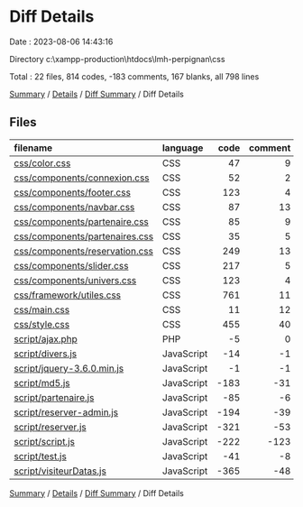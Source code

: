 # Diff Details

Date : 2023-08-06 14:43:16

Directory c:\\xampp-production\\htdocs\\lmh-perpignan\\css

Total : 22 files,  814 codes, -183 comments, 167 blanks, all 798 lines

[Summary](results.md) / [Details](details.md) / [Diff Summary](diff.md) / Diff Details

## Files
| filename | language | code | comment | blank | total |
| :--- | :--- | ---: | ---: | ---: | ---: |
| [css/color.css](/css/color.css) | CSS | 47 | 9 | 13 | 69 |
| [css/components/connexion.css](/css/components/connexion.css) | CSS | 52 | 2 | 17 | 71 |
| [css/components/footer.css](/css/components/footer.css) | CSS | 123 | 4 | 37 | 164 |
| [css/components/navbar.css](/css/components/navbar.css) | CSS | 87 | 13 | 35 | 135 |
| [css/components/partenaire.css](/css/components/partenaire.css) | CSS | 85 | 9 | 18 | 112 |
| [css/components/partenaires.css](/css/components/partenaires.css) | CSS | 35 | 5 | 9 | 49 |
| [css/components/reservation.css](/css/components/reservation.css) | CSS | 249 | 13 | 69 | 331 |
| [css/components/slider.css](/css/components/slider.css) | CSS | 217 | 5 | 55 | 277 |
| [css/components/univers.css](/css/components/univers.css) | CSS | 123 | 4 | 33 | 160 |
| [css/framework/utiles.css](/css/framework/utiles.css) | CSS | 761 | 11 | 240 | 1,012 |
| [css/main.css](/css/main.css) | CSS | 11 | 12 | 1 | 24 |
| [css/style.css](/css/style.css) | CSS | 455 | 40 | 192 | 687 |
| [script/ajax.php](/script/ajax.php) | PHP | -5 | 0 | -3 | -8 |
| [script/divers.js](/script/divers.js) | JavaScript | -14 | -1 | -5 | -20 |
| [script/jquery-3.6.0.min.js](/script/jquery-3.6.0.min.js) | JavaScript | -1 | -1 | 0 | -2 |
| [script/md5.js](/script/md5.js) | JavaScript | -183 | -31 | -15 | -229 |
| [script/partenaire.js](/script/partenaire.js) | JavaScript | -85 | -6 | -27 | -118 |
| [script/reserver-admin.js](/script/reserver-admin.js) | JavaScript | -194 | -39 | -80 | -313 |
| [script/reserver.js](/script/reserver.js) | JavaScript | -321 | -53 | -165 | -539 |
| [script/script.js](/script/script.js) | JavaScript | -222 | -123 | -103 | -448 |
| [script/test.js](/script/test.js) | JavaScript | -41 | -8 | -6 | -55 |
| [script/visiteurDatas.js](/script/visiteurDatas.js) | JavaScript | -365 | -48 | -148 | -561 |

[Summary](results.md) / [Details](details.md) / [Diff Summary](diff.md) / Diff Details
